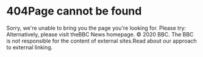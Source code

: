 # 404Page cannot be found

Sorry, we're unable to bring you the page you're looking for.
                                    Please try:
Alternatively, please visit theBBC News homepage.
© 2020 BBC. The BBC is not responsible for the content of external sites.Read about our approach to external linking.
